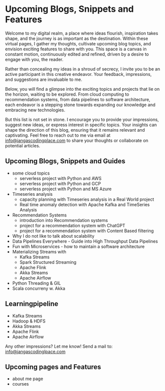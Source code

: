 # Upcoming Blogs, Snippets and Features
Welcome to my digital realm, a place where ideas flourish, 
inspiration takes shape, and the journey is as important as 
the destination. Within these virtual pages, I gather my 
thoughts, cultivate upcoming blog topics, and envision 
exciting features to share with you. This space is a canvas 
in constant motion, continuously edited and refined, driven 
by a desire to engage with you, the reader.

Rather than concealing my ideas in a shroud of secrecy, I 
invite you to be an active participant in this creative 
endeavor. Your feedback, impressions, and suggestions are 
invaluable to me.

Below, you will find a glimpse into the exciting topics and 
projects that lie on the horizon, waiting to be explored. From 
cloud computing to recommendation systems, from data pipelines 
to software architecture, each endeavor is a stepping stone 
towards expanding our knowledge and embracing new technologies.

But this list is not set in stone. I encourage you to provide 
your impressions, suggest new ideas, or express interest in 
specific topics. Your insights can shape the direction of this 
blog, ensuring that it remains relevant and captivating. Feel 
free to reach out to me via email at 
[info@jangascodingplace.com](mailto:info@jangascodingplace.com) 
to share your thoughts or collaborate on potential articles.

## Upcoming Blogs, Snippets and Guides
- some cloud topics
	- serverless project with Python and AWS
	- serverless project with Python and GCP
	- serverless project with Python and MS Azure
- Timeseries analysis
	- capacity planning with Timeseries analysis in a Real World project
	- Real time anomaly detection with Apache Kafka and TimeSeries Analysis
- Recommendation Systems
	- introduction into Recommendation systems
	- project for a recommendation system with ChatGPT
	- project for a recommendation system with Content Based filtering
- Why I do not like to talk about scalability
- Data Pipelines Everywhere - Guide into High Throughput Data Pipelines
- Fun with Microservices - how to maintain a software architecture
- Materializing Streams with
	- Kafka Streams
 	- Spark Structured Streaming
  	- Apache Flink
  	- Akka Streams
  	- Apache Airflow
- Python Threading & GIL
- Scala concurreny w. Akka

## Learningpipeline
- Kafka Streams
- Hadoop & HDFS
- Akka Streams
- Apache Flink
- Apache Airflow

Any other impressions? Let me know! Send a mail to: info@jangascodinglpace.com

## Upcoming pages and Features
- about me page
- courses

